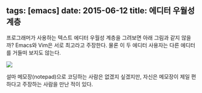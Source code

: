 tags: [emacs]
date: 2015-06-12
title: 에디터 우월성 계층
---
프로그래머가 사용하는 텍스트 에디터 우월성 계층을 그려보면 아래 그림과 같지 않을까? Emacs와 Vim은 서로 최고라고 주장한다. 물론 이 두 에디터 사용자는 다른 에디터를 거들떠 보지도 않는다.<!--more-->

![](editor-hierarchy.png)

설마 메모장(notepad)으로 코딩하는 사람은 없겠지 싶겠지만, 자신은 메모장이 제일 편하다고 주장하는 사람을 만난 적이 있다.
